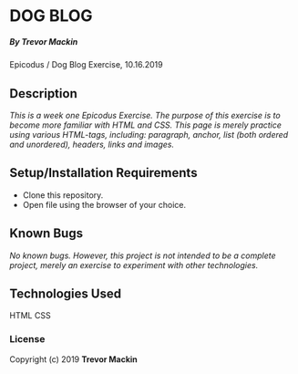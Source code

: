 # DOG BLOG  

##### By **Trevor Mackin**

Epicodus / Dog Blog Exercise, 10.16.2019  



## Description

_This is a week one Epicodus Exercise. The purpose of this exercise is to become more familiar with HTML and CSS. This page is merely practice using various HTML-tags, including: paragraph, anchor, list (both ordered and unordered), headers, links and images._

## Setup/Installation Requirements

* Clone this repository.
* Open file using the browser of your choice.

## Known Bugs

_No known bugs. However, this project is not intended to be a complete project, merely an exercise to experiment with other technologies._

## Technologies Used

HTML
CSS

### License

Copyright (c) 2019 **Trevor Mackin**
